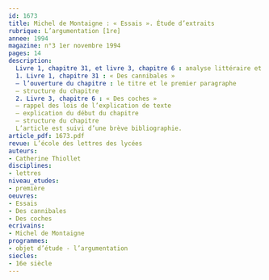 ```yaml
---
id: 1673
title: Michel de Montaigne : « Essais ». Étude d’extraits
rubrique: L’argumentation [1re]
annee: 1994
magazine: n°3 1er novembre 1994
pages: 14
description: 
  Livre 1, chapitre 31, et livre 3, chapitre 6 : analyse littéraire et idéologique de deux textes mettant en jeu les préjugés culturels…
  1. Livre 1, chapitre 31 : « Des cannibales »
  – l’ouverture du chapitre : le titre et le premier paragraphe
  – structure du chapitre
  2. Livre 3, chapitre 6 : « Des coches »
  – rappel des lois de l’explication de texte
  – explication du début du chapitre
  – structure du chapitre
  L’article est suivi d’une brève bibliographie.
article_pdf: 1673.pdf
revue: L’école des lettres des lycées
auteurs:
- Catherine Thiollet
disciplines:
- lettres
niveau_etudes:
- première
oeuvres:
- Essais
- Des cannibales
- Des coches
ecrivains:
- Michel de Montaigne
programmes:
- objet d’étude - l’argumentation
siecles:
- 16e siècle
---
```

